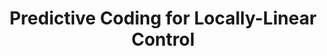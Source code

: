 ---
title: "Predictive Coding for Locally-Linear Control"
collection: publications
permalink: /publications/PC3
venue: "The 37th International Conference on Machine Learning (ICML 2020)"
authors: 'Rui Shu*, <b>Tung Nguyen*</b>, Yinlam Chow, Tuan Pham, Khoat Than, Mohammad Ghavamzadeh, Stefano Ermon, Hung Bui'
paper: "https://proceedings.icml.cc/static/paper_files/icml/2020/6329-Paper.pdf"
code: "https://github.com/VinAIResearch/PC3-pytorch"
blog: "https://tung-nd.github.io/posts/2020/07/PC3/"
slide: "https://docs.google.com/presentation/d/1LXkvapjK5aFN-zumnjFTU2JnFYNPv0NVUVdvobY8oWo/edit?usp=sharing"
talk: "https://bit.ly/3f6fG10"
---